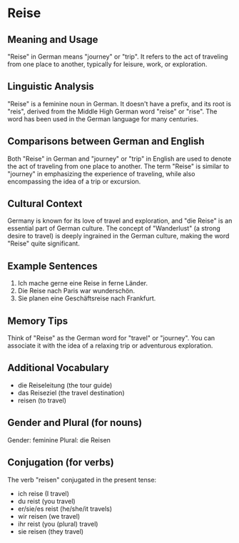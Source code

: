 # Reise
## Meaning and Usage
"Reise" in German means "journey" or "trip". It refers to the act of traveling from one place to another, typically for leisure, work, or exploration.

## Linguistic Analysis
"Reise" is a feminine noun in German. It doesn't have a prefix, and its root is "reis", derived from the Middle High German word "reise" or "rise". The word has been used in the German language for many centuries.

## Comparisons between German and English
Both "Reise" in German and "journey" or "trip" in English are used to denote the act of traveling from one place to another. The term "Reise" is similar to "journey" in emphasizing the experience of traveling, while also encompassing the idea of a trip or excursion.

## Cultural Context
Germany is known for its love of travel and exploration, and "die Reise" is an essential part of German culture. The concept of "Wanderlust" (a strong desire to travel) is deeply ingrained in the German culture, making the word "Reise" quite significant.

## Example Sentences
1. Ich mache gerne eine Reise in ferne Länder.
2. Die Reise nach Paris war wunderschön.
3. Sie planen eine Geschäftsreise nach Frankfurt.

## Memory Tips
Think of "Reise" as the German word for "travel" or "journey". You can associate it with the idea of a relaxing trip or adventurous exploration.

## Additional Vocabulary
- die Reiseleitung (the tour guide)
- das Reiseziel (the travel destination)
- reisen (to travel)

## Gender and Plural (for nouns)
Gender: feminine
Plural: die Reisen

## Conjugation (for verbs)
The verb "reisen" conjugated in the present tense:
- ich reise (I travel)
- du reist (you travel)
- er/sie/es reist (he/she/it travels)
- wir reisen (we travel)
- ihr reist (you (plural) travel)
- sie reisen (they travel)